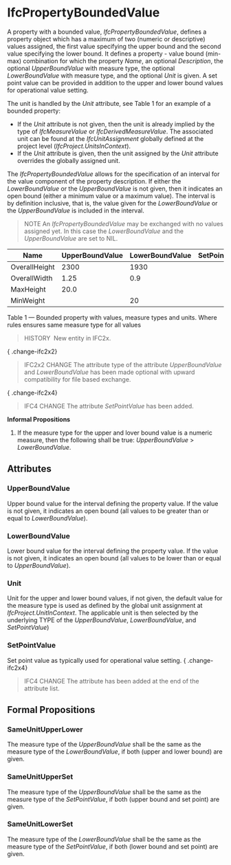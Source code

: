 # IfcPropertyBoundedValue

A property with a bounded value, _IfcPropertyBoundedValue_, defines a property object which has a maximum of two (numeric or descriptive) values assigned, the first value specifying the upper bound and the second value specifying the lower bound. It defines a property - value bound (min-max) combination for which the property _Name_, an optional _Description_, the optional _UpperBoundValue_ with measure type, the optional _LowerBoundValue_ with measure type, and the optional _Unit_ is given. A set point value can be provided in addition to the upper and lower bound values for operational value setting.<!-- end of definition -->

The unit is handled by the _Unit_ attribute, see Table 1 for an example of a bounded property:

* If the _Unit_ attribute is not given, then the unit is already implied by the type of _IfcMeasureValue_ or _IfcDerivedMeasureValue_. The associated unit can be found at the _IfcUnitAssignment_ globally defined at the project level (_IfcProject.UnitsInContext_).
* If the _Unit_ attribute is given, then the unit assigned by the _Unit_ attribute overrides the globally assigned unit.

The _IfcPropertyBoundedValue_ allows for the specification of an interval for the value component of the property description. If either the _LowerBoundValue_ or the _UpperBoundValue_ is not given, then it indicates an open bound (either a minimum value or a maximum value). The interval is by definition inclusive, that is, the value given for the _LowerBoundValue_ or the _UpperBoundValue_ is included in the interval.

> NOTE  An _IfcPropertyBoundedValue_ may be exchanged with no values assigned yet. In this case the _LowerBoundValue_ and the _UpperBoundValue_ are set to NIL.


|Name|UpperBoundValue|LowerBoundValue|SetPointValue|Type (through IfcValue)|Unit|
|--- |--- |--- |--- |--- |--- |
|OverallHeight|2300|1930||IfcPositiveLengthMeasure|-|
|OverallWidth|1.25|0.9||IfcPositiveLengthMeasure|m|
|MaxHeight|20.0|||IfcPositiveLengthMeasure|-|
|MinWeight||20||IfcMassMeasure|kg|

Table 1 — Bounded property with values, measure types and units. Where rules ensures same measure type for all values

> HISTORY  New entity in IFC2x.

{ .change-ifc2x2}
> IFC2x2 CHANGE  The attribute type of the attribute _UpperBoundValue_ and _LowerBoundValue_ has been made optional with upward compatibility for file based exchange.

{ .change-ifc2x4}
> IFC4 CHANGE  The attribute _SetPointValue_ has been added.

**Informal Propositions**

1. If the measure type for the upper and lover bound value is a numeric measure, then the following shall be true: _UpperBoundValue_ > _LowerBoundValue_.

## Attributes

### UpperBoundValue
Upper bound value for the interval defining the property value. If the value is not given, it indicates an open bound (all values to be greater than or equal to _LowerBoundValue_).

### LowerBoundValue
Lower bound value for the interval defining the property value. If the value is not given, it indicates an open bound (all values to be lower than or equal to _UpperBoundValue_).

### Unit
Unit for the upper and lower bound values, if not given, the default value for the measure type is used as defined by the global unit assignment at _IfcProject.UnitInContext_. The applicable unit is then selected by the underlying TYPE of the _UpperBoundValue_, _LowerBoundValue_, and _SetPointValue_)

### SetPointValue
Set point value as typically used for operational value setting.
{ .change-ifc2x4}
> IFC4 CHANGE  The attribute has been added at the end of the attribute list.

## Formal Propositions

### SameUnitUpperLower
The measure type of the _UpperBoundValue_ shall be the same as the measure type of the _LowerBoundValue_, if both (upper and lower bound) are given.

### SameUnitUpperSet
The measure type of the _UpperBoundValue_ shall be the same as the measure type of the _SetPointValue_, if both (upper bound and set point) are given.

### SameUnitLowerSet
The measure type of the _LowerBoundValue_ shall be the same as the measure type of the _SetPointValue_, if both (lower bound and set point) are given.
